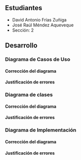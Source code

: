 ## Estudiantes
- David Antonio Frías Zuñiga
- José Raúl Méndez Aqueveque
- Sección: 2
## Desarrollo

### Diagrama de Casos de Uso

#### Corrección del diagrama

#### Justificación de errores

### Diagrama de clases

#### Corrección del diagrama

#### Justificación de errores

### Diagrama de Implementación

#### Corrección del diagrama

#### Justificación de errores

